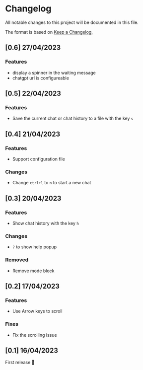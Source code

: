 # Changelog

All notable changes to this project will be documented in this file.

The format is based on [Keep a Changelog](https://keepachangelog.com/en/1.0.0/),

## [0.6] 27/04/2023

### Features

- display a spinner in the waiting message
- chatgpt url is configureable

## [0.5] 22/04/2023

### Features

- Save the current chat or chat history to a file with the key `s`

## [0.4] 21/04/2023

### Features

- Support configuration file

### Changes

- Change `ctrl+l` to `n` to start a new chat

## [0.3] 20/04/2023

### Features

- Show chat history with the key `h`

### Changes

- `?` to show help popup

### Removed

- Remove mode block

## [0.2] 17/04/2023

### Features

- Use Arrow keys to scroll

### Fixes

- Fix the scrolling issue

## [0.1] 16/04/2023

First release 🎉
